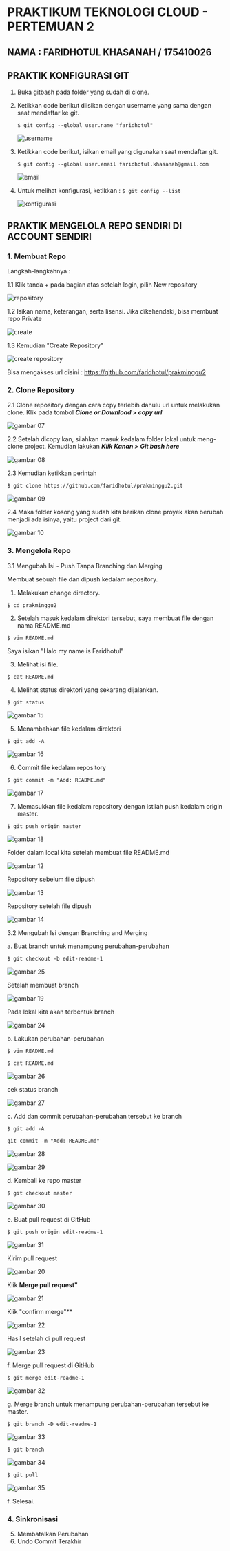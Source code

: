 # PRAKTIKUM TEKNOLOGI CLOUD - PERTEMUAN 2

## NAMA : FARIDHOTUL KHASANAH / 175410026
## PRAKTIK KONFIGURASI GIT

1. Buka gitbash pada folder yang sudah di clone.
2. Ketikkan code berikut diisikan dengan username yang sama dengan saat mendaftar ke git.
   
   `$ git config --global user.name "faridhotul"`

    ![username](01.png)

3. Ketikkan code berikut, isikan email yang digunakan saat mendaftar git. 
   
   `$ git config --global user.email faridhotul.khasanah@gmail.com`

   ![email](02.png)

4. Untuk melihat konfigurasi, ketikkan :
   `$ git config --list`
   
   ![konfigurasi](03.png)
   
   
## PRAKTIK MENGELOLA REPO SENDIRI DI ACCOUNT SENDIRI
### 1. Membuat Repo

Langkah-langkahnya :

1.1 Klik tanda + pada bagian atas setelah login, pilih New repository

![repository](04.png)

1.2 Isikan nama, keterangan, serta lisensi. Jika dikehendaki, bisa membuat repo Private

![create](05.png)

1.3 Kemudian "Create Repository"

![create repository](06.png)

Bisa mengakses url disini : https://github.com/faridhotul/prakminggu2


### 2. Clone Repository

2.1 Clone repository dengan cara copy terlebih dahulu url untuk melakukan clone. Klik pada tombol _**Clone or Download > copy url**_

![gambar 07](07.png)

2.2 Setelah dicopy kan, silahkan masuk kedalam folder lokal untuk meng-clone project. Kemudian lakukan _**Klik Kanan > Git bash here**_

![gambar 08](08.png)

2.3 Kemudian ketikkan perintah 

`$ git clone https://github.com/faridhotul/prakminggu2.git`

![gambar 09](09.png)

2.4 Maka folder kosong yang sudah kita berikan clone proyek akan berubah menjadi ada isinya, yaitu project dari git. 

![gambar 10](10.png)

### 3. Mengelola Repo

3.1 Mengubah Isi - Push Tanpa Branching dan Merging

Membuat sebuah file dan dipush kedalam repository. 

1. Melakukan change directory. 

`$ cd prakminggu2`

2. Setelah masuk kedalam direktori tersebut, saya membuat file dengan nama README.md

`$ vim README.md`

Saya isikan "Halo my name is Faridhotul"

3. Melihat isi file. 

`$ cat README.md`

4. Melihat status direktori yang sekarang dijalankan.

`$ git status`

![gambar 15](15.png)

5. Menambahkan file kedalam direktori

`$ git add -A`

![gambar 16](16.png)

6. Commit file kedalam repository

`$ git commit -m "Add: README.md"`

![gambar 17](17.png)

7. Memasukkan file kedalam repository dengan istilah push kedalam origin master. 

`$ git push origin master`

![gambar 18](18.png)

Folder dalam local kita setelah membuat file README.md

![gambar 12](12.png)

Repository sebelum file dipush 

![gambar 13](13.png)

Repository setelah file dipush

![gambar 14](14.png)


3.2 Mengubah Isi dengan Branching and Merging

a. Buat branch untuk menampung perubahan-perubahan

`$ git checkout -b edit-readme-1`

![gambar 25](25.png)

Setelah membuat branch

![gambar 19](19.png)

Pada lokal kita akan terbentuk branch

![gambar 24](24.png)


b. Lakukan perubahan-perubahan

`$ vim README.md`

`$ cat README.md`

![gambar 26](26.png)

cek status branch

![gambar 27](27.png)

c. Add dan commit perubahan-perubahan tersebut ke branch

`$ git add -A`

`git commit -m "Add: README.md"`

![gambar 28](28.png)

![gambar 29](29.png)


d. Kembali ke repo master

`$ git checkout master`

![gambar 30](30.png)


e. Buat pull request di GitHub

`$ git push origin edit-readme-1`

![gambar 31](31.png)

Kirim pull request

![gambar 20](20.png)

Klik **Merge pull request"**

![gambar 21](21.png)

Klik "confirm merge"**

![gambar 22](22.png)

Hasil setelah di pull request

![gambar 23](23.png)


f. Merge pull request di GitHub

`$ git merge edit-readme-1`

![gambar 32](32.png)

g. Merge branch untuk menampung perubahan-perubahan tersebut ke master.

`$ git branch -D edit-readme-1`

![gambar 33](33.png)

`$ git branch`

![gambar 34](34.png)

`$ git pull`

![gambar 35](35.png)

f. Selesai.



### 4. Sinkronisasi
5. Membatalkan Perubahan
6. Undo Commit Terakhir
